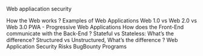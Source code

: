 Web appliacation security

How the Web works ?
Examples of Web Applications
Web 1.0 vs Web 2.0 vs Web 3.0
PWA - Progressive Web Applications
How does the Front-End communicate with the Back-End ?
Stateful vs Stateless: What’s the difference?
Structured vs Unstructured, What’s the difference ?
Web Application Security Risks
BugBounty Programs
